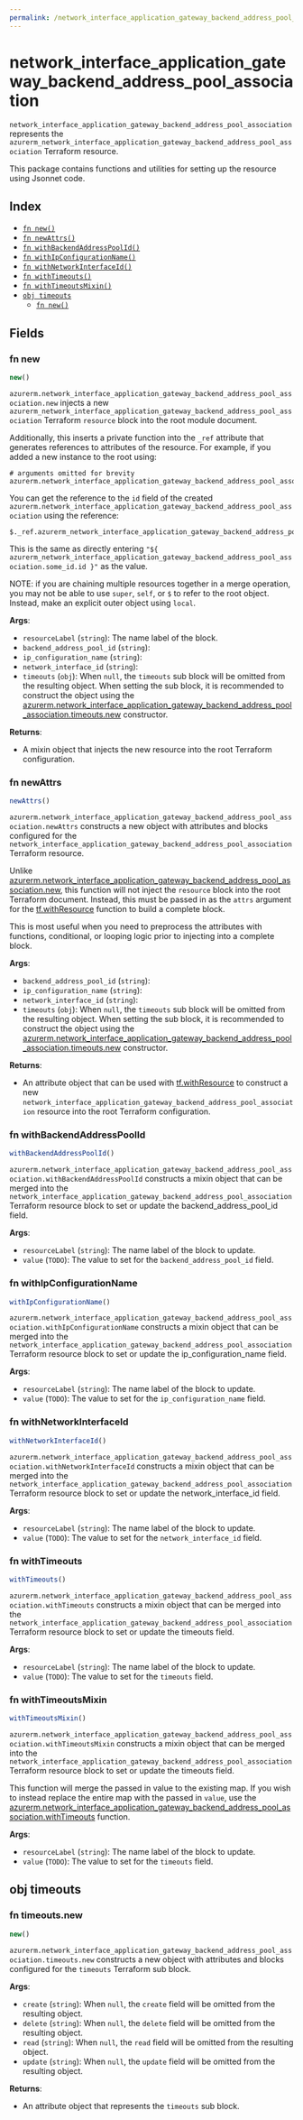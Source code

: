 ```yaml
---
permalink: /network_interface_application_gateway_backend_address_pool_association/
---
```


# network_interface_application_gateway_backend_address_pool_association

`network_interface_application_gateway_backend_address_pool_association` represents the `azurerm_network_interface_application_gateway_backend_address_pool_association` Terraform resource.



This package contains functions and utilities for setting up the resource using Jsonnet code.


## Index

* [`fn new()`](#fn-new)
* [`fn newAttrs()`](#fn-newattrs)
* [`fn withBackendAddressPoolId()`](#fn-withbackendaddresspoolid)
* [`fn withIpConfigurationName()`](#fn-withipconfigurationname)
* [`fn withNetworkInterfaceId()`](#fn-withnetworkinterfaceid)
* [`fn withTimeouts()`](#fn-withtimeouts)
* [`fn withTimeoutsMixin()`](#fn-withtimeoutsmixin)
* [`obj timeouts`](#obj-timeouts)
  * [`fn new()`](#fn-timeoutsnew)

## Fields

### fn new

```ts
new()
```


`azurerm.network_interface_application_gateway_backend_address_pool_association.new` injects a new `azurerm_network_interface_application_gateway_backend_address_pool_association` Terraform `resource`
block into the root module document.

Additionally, this inserts a private function into the `_ref` attribute that generates references to attributes of the
resource. For example, if you added a new instance to the root using:

    # arguments omitted for brevity
    azurerm.network_interface_application_gateway_backend_address_pool_association.new('some_id')

You can get the reference to the `id` field of the created `azurerm.network_interface_application_gateway_backend_address_pool_association` using the reference:

    $._ref.azurerm_network_interface_application_gateway_backend_address_pool_association.some_id.get('id')

This is the same as directly entering `"${ azurerm_network_interface_application_gateway_backend_address_pool_association.some_id.id }"` as the value.

NOTE: if you are chaining multiple resources together in a merge operation, you may not be able to use `super`, `self`,
or `$` to refer to the root object. Instead, make an explicit outer object using `local`.

**Args**:
  - `resourceLabel` (`string`): The name label of the block.
  - `backend_address_pool_id` (`string`): 
  - `ip_configuration_name` (`string`): 
  - `network_interface_id` (`string`): 
  - `timeouts` (`obj`):  When `null`, the `timeouts` sub block will be omitted from the resulting object. When setting the sub block, it is recommended to construct the object using the [azurerm.network_interface_application_gateway_backend_address_pool_association.timeouts.new](#fn-networkinterfaceapplicationgatewaybackendaddresspoolassociationtimeoutsnew) constructor.

**Returns**:
- A mixin object that injects the new resource into the root Terraform configuration.


### fn newAttrs

```ts
newAttrs()
```


`azurerm.network_interface_application_gateway_backend_address_pool_association.newAttrs` constructs a new object with attributes and blocks configured for the `network_interface_application_gateway_backend_address_pool_association`
Terraform resource.

Unlike [azurerm.network_interface_application_gateway_backend_address_pool_association.new](#fn-networkinterfaceapplicationgatewaybackendaddresspoolassociationnew), this function will not inject the `resource`
block into the root Terraform document. Instead, this must be passed in as the `attrs` argument for the
[tf.withResource](https://github.com/tf-libsonnet/core/tree/main/docs#fn-withresource) function to build a complete block.

This is most useful when you need to preprocess the attributes with functions, conditional, or looping logic prior to
injecting into a complete block.

**Args**:
  - `backend_address_pool_id` (`string`): 
  - `ip_configuration_name` (`string`): 
  - `network_interface_id` (`string`): 
  - `timeouts` (`obj`):  When `null`, the `timeouts` sub block will be omitted from the resulting object. When setting the sub block, it is recommended to construct the object using the [azurerm.network_interface_application_gateway_backend_address_pool_association.timeouts.new](#fn-networkinterfaceapplicationgatewaybackendaddresspoolassociationtimeoutsnew) constructor.

**Returns**:
  - An attribute object that can be used with [tf.withResource](https://github.com/tf-libsonnet/core/tree/main/docs#fn-withresource) to construct a new `network_interface_application_gateway_backend_address_pool_association` resource into the root Terraform configuration.


### fn withBackendAddressPoolId

```ts
withBackendAddressPoolId()
```

`azurerm.network_interface_application_gateway_backend_address_pool_association.withBackendAddressPoolId` constructs a mixin object that can be merged into the `network_interface_application_gateway_backend_address_pool_association`
Terraform resource block to set or update the backend_address_pool_id field.



**Args**:
  - `resourceLabel` (`string`): The name label of the block to update.
  - `value` (`TODO`): The value to set for the `backend_address_pool_id` field.


### fn withIpConfigurationName

```ts
withIpConfigurationName()
```

`azurerm.network_interface_application_gateway_backend_address_pool_association.withIpConfigurationName` constructs a mixin object that can be merged into the `network_interface_application_gateway_backend_address_pool_association`
Terraform resource block to set or update the ip_configuration_name field.



**Args**:
  - `resourceLabel` (`string`): The name label of the block to update.
  - `value` (`TODO`): The value to set for the `ip_configuration_name` field.


### fn withNetworkInterfaceId

```ts
withNetworkInterfaceId()
```

`azurerm.network_interface_application_gateway_backend_address_pool_association.withNetworkInterfaceId` constructs a mixin object that can be merged into the `network_interface_application_gateway_backend_address_pool_association`
Terraform resource block to set or update the network_interface_id field.



**Args**:
  - `resourceLabel` (`string`): The name label of the block to update.
  - `value` (`TODO`): The value to set for the `network_interface_id` field.


### fn withTimeouts

```ts
withTimeouts()
```

`azurerm.network_interface_application_gateway_backend_address_pool_association.withTimeouts` constructs a mixin object that can be merged into the `network_interface_application_gateway_backend_address_pool_association`
Terraform resource block to set or update the timeouts field.



**Args**:
  - `resourceLabel` (`string`): The name label of the block to update.
  - `value` (`TODO`): The value to set for the `timeouts` field.


### fn withTimeoutsMixin

```ts
withTimeoutsMixin()
```

`azurerm.network_interface_application_gateway_backend_address_pool_association.withTimeoutsMixin` constructs a mixin object that can be merged into the `network_interface_application_gateway_backend_address_pool_association`
Terraform resource block to set or update the timeouts field.

This function will merge the passed in value to the existing map. If you wish
to instead replace the entire map with the passed in `value`, use the [azurerm.network_interface_application_gateway_backend_address_pool_association.withTimeouts](TODO)
function.


**Args**:
  - `resourceLabel` (`string`): The name label of the block to update.
  - `value` (`TODO`): The value to set for the `timeouts` field.


## obj timeouts



### fn timeouts.new

```ts
new()
```


`azurerm.network_interface_application_gateway_backend_address_pool_association.timeouts.new` constructs a new object with attributes and blocks configured for the `timeouts`
Terraform sub block.



**Args**:
  - `create` (`string`):  When `null`, the `create` field will be omitted from the resulting object.
  - `delete` (`string`):  When `null`, the `delete` field will be omitted from the resulting object.
  - `read` (`string`):  When `null`, the `read` field will be omitted from the resulting object.
  - `update` (`string`):  When `null`, the `update` field will be omitted from the resulting object.

**Returns**:
  - An attribute object that represents the `timeouts` sub block.
